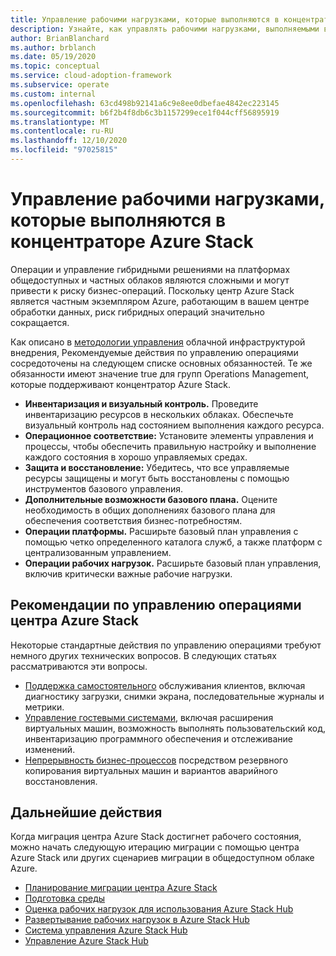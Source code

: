```yaml
---
title: Управление рабочими нагрузками, которые выполняются в концентраторе Azure Stack
description: Узнайте, как управлять рабочими нагрузками, выполняемыми в центре Azure Stack.
author: BrianBlanchard
ms.author: brblanch
ms.date: 05/19/2020
ms.topic: conceptual
ms.service: cloud-adoption-framework
ms.subservice: operate
ms.custom: internal
ms.openlocfilehash: 63cd498b92141a6c9e8ee0dbefae4842ec223145
ms.sourcegitcommit: b6f2b4f8db6c3b1157299ece1f044cff56895919
ms.translationtype: MT
ms.contentlocale: ru-RU
ms.lasthandoff: 12/10/2020
ms.locfileid: "97025815"
---
```

# <a name="manage-workloads-that-run-on-azure-stack-hub"></a>Управление рабочими нагрузками, которые выполняются в концентраторе Azure Stack

Операции и управление гибридными решениями на платформах общедоступных и частных облаков являются сложными и могут привести к риску бизнес-операций. Поскольку центр Azure Stack является частным экземпляром Azure, работающим в вашем центре обработки данных, риск гибридных операций значительно сокращается.

Как описано в [методологии управления](../../manage/index.md) облачной инфраструктурой внедрения, Рекомендуемые действия по управлению операциями сосредоточены на следующем списке основных обязанностей. Те же обязанности имеют значение true для групп Operations Management, которые поддерживают концентратор Azure Stack.

- **Инвентаризация и визуальный контроль.** Проведите инвентаризацию ресурсов в нескольких облаках. Обеспечьте визуальный контроль над состоянием выполнения каждого ресурса.
- **Операционное соответствие:** Установите элементы управления и процессы, чтобы обеспечить правильную настройку и выполнение каждого состояния в хорошо управляемых средах.
- **Защита и восстановление:** Убедитесь, что все управляемые ресурсы защищены и могут быть восстановлены с помощью инструментов базового управления.
- **Дополнительные возможности базового плана.** Оцените необходимость в общих дополнениях базового плана для обеспечения соответствия бизнес-потребностям.
- **Операции платформы.** Расширьте базовый план управления с помощью четко определенного каталога служб, а также платформ с централизованным управлением.
- **Операции рабочих нагрузок.** Расширьте базовый план управления, включив критически важные рабочие нагрузки.

## <a name="considerations-for-azure-stack-hub-operations-management"></a>Рекомендации по управлению операциями центра Azure Stack

Некоторые стандартные действия по управлению операциями требуют немного других технических вопросов. В следующих статьях рассматриваются эти вопросы.

- [Поддержка самостоятельного](https://azure.microsoft.com/blog/azure-stack-iaas-part-five/) обслуживания клиентов, включая диагностику загрузки, снимки экрана, последовательные журналы и метрики.
- [Управление гостевыми системами](https://azure.microsoft.com/blog/azure-stack-iaas-part-one/), включая расширения виртуальных машин, возможность выполнять пользовательский код, инвентаризацию программного обеспечения и отслеживание изменений.
- [Непрерывность бизнес-процессов](https://azure.microsoft.com/blog/azure-stack-iaas-part-four/) посредством резервного копирования виртуальных машин и вариантов аварийного восстановления.

## <a name="next-steps"></a>Дальнейшие действия

Когда миграция центра Azure Stack достигнет рабочего состояния, можно начать следующую итерацию миграции с помощью центра Azure Stack или других сценариев миграции в общедоступном облаке Azure.

- [Планирование миграции центра Azure Stack](./plan.md)
- [Подготовка среды](./ready.md)
- [Оценка рабочих нагрузок для использования Azure Stack Hub](./migrate-assess.md)
- [Развертывание рабочих нагрузок в Azure Stack Hub](./migrate-deploy.md)
- [Система управления Azure Stack Hub](./govern.md)
- [Управление Azure Stack Hub](./manage.md)

